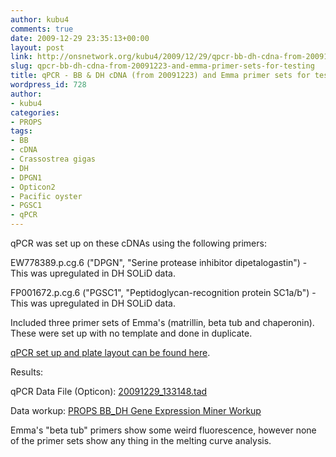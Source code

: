 ```yaml
---
author: kubu4
comments: true
date: 2009-12-29 23:35:13+00:00
layout: post
link: http://onsnetwork.org/kubu4/2009/12/29/qpcr-bb-dh-cdna-from-20091223-and-emma-primer-sets-for-testing/
slug: qpcr-bb-dh-cdna-from-20091223-and-emma-primer-sets-for-testing
title: qPCR - BB & DH cDNA (from 20091223) and Emma primer sets for testing
wordpress_id: 728
author:
- kubu4
categories:
- PROPS
tags:
- BB
- cDNA
- Crassostrea gigas
- DH
- DPGN1
- Opticon2
- Pacific oyster
- PGSC1
- qPCR
---
```


qPCR was set up on these cDNAs using the following primers:

EW778389.p.cg.6 ("DPGN", "Serine protease inhibitor dipetalogastin") - This was upregulated in DH SOLiD data.

FP001672.p.cg.6 ("PGSC1", "Peptidoglycan-recognition protein SC1a/b") - This was upregulated in DH SOLiD data.

Included three primer sets of Emma's (matrillin, beta tub and chaperonin). These were set up with no template and done in duplicate.

[qPCR set up and plate layout can be found here](http://eagle.fish.washington.edu/Arabidopsis/Notebook%20Workup%20Files/20091229-01.jpg).

Results:

qPCR Data File (Opticon): [20091229_133148.tad](http://eagle.fish.washington.edu/Arabidopsis/qPCR/Opticon/20091229_133148.tad)

Data workup: [PROPS BB_DH Gene Expression Miner Workup](https://docs.google.com/spreadsheet/ccc?key=0AmS_90rPaQMzdHNfWS1oUHUxNFNwci1zcmhhWjhzZnc&usp=sharing)

Emma's "beta tub" primers show some weird fluorescence, however none of the primer sets show any thing in the melting curve analysis.
